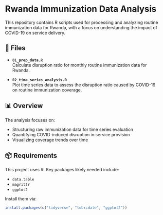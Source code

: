 # Rwanda Immunization Data Analysis

This repository contains R scripts used for processing and analyzing routine immunization data for Rwanda, with a focus on understanding the impact of COVID-19 on service delivery.

## 📄 Files

- **`01_prep_data.R`**  
  Calculate disruption ratio for monthly routine immunization data for Rwanda.

- **`02_time_series_analysis.R`**  
  Plot time series data to assess the disruption ratio caused by COVID-19 on routine immunization coverage.

## 📊 Overview

The analysis focuses on:
- Structuring raw immunization data for time series evaluation
- Quantifying COVID-induced disruption in service provision
- Visualizing coverage trends over time

## 📦 Requirements

This project uses R. Key packages likely needed include:
- `data.table`
- `magrittr`
- `ggplot2`

Install them via:
```r
install.packages(c("tidyverse", "lubridate", "ggplot2"))
